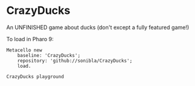# CrazyDucks
An UNFINISHED game about ducks (don't except a fully featured game!)

To load in Pharo 9:

```Smalltalk
Metacello new
    baseline: 'CrazyDucks';
    repository: 'github://sonibla/CrazyDucks';
    load.
```

```Smalltalk
CrazyDucks playground
```
